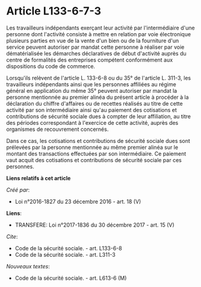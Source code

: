 # Article L133-6-7-3

Les travailleurs indépendants exerçant leur activité par l'intermédiaire d'une personne dont l'activité consiste à mettre en
relation par voie électronique plusieurs parties en vue de la vente d'un bien ou de la fourniture d'un service peuvent
autoriser par mandat cette personne à réaliser par voie dématérialisée les démarches déclaratives de début d'activité auprès
du centre de formalités des entreprises compétent conformément aux dispositions du code de commerce. 

Lorsqu'ils relèvent de l'article L. 133-6-8 ou du 35° de l'article L. 311-3, les travailleurs indépendants ainsi que les
personnes affiliées au régime général en application du même 35° peuvent autoriser par mandat la personne mentionnée au
premier alinéa du présent article à procéder à la déclaration du chiffre d'affaires ou de recettes réalisés au titre de cette
activité par son intermédiaire ainsi qu'au paiement des cotisations et contributions de sécurité sociale dues à compter de
leur affiliation, au titre des périodes correspondant à l'exercice de cette activité, auprès des organismes de recouvrement
concernés. 

Dans ce cas, les cotisations et contributions de sécurité sociale dues sont prélevées par la personne mentionnée au même
premier alinéa sur le montant des transactions effectuées par son intermédiaire. Ce paiement vaut acquit des cotisations et
contributions de sécurité sociale par ces personnes.

**Liens relatifs à cet article**

_Créé par_:

  - Loi n°2016-1827 du 23 décembre 2016 - art. 18 (V)

**Liens**:

  - TRANSFERE: Loi n°2017-1836 du 30 décembre 2017 - art. 15 (V)

_Cite_:

  - Code de la sécurité sociale. - art. L133-6-8
  - Code de la sécurité sociale. - art. L311-3

_Nouveaux textes_:

  - Code de la sécurité sociale. - art. L613-6 (M)
